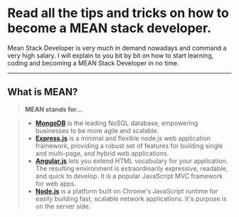 Read all the tips and tricks on how to become a MEAN stack developer.
========================

Mean Stack Developer is very much in demand nowadays and command a very high salary.  I will explain to you bit by bit on how to start learning, coding and becoming a MEAN Stack Developer in no time.

---------------------- 

What is MEAN?
-------------

> **MEAN stands for...**

> - **[MongoDB](https://www.mongodb.org/)**  is the leading NoSQL database, empowering businesses to be more agile and scalable.
> - **[Express.js](http://expressjs.com/)** is a minimal and flexible node.js web application framework, providing a robust set of features for building single and multi-page, and hybrid web applications. 
> - **[Angular.js](https://angularjs.org/)** lets you extend HTML vocabulary for your application. The resulting environment is extraordinarily expressive, readable, and quick to develop. It is a popular JavaScript MVC framework for web apps.
> - **[Node.js](https://nodejs.org/en/)** is a platform built on Chrome's JavaScript runtime for easily building fast, scalable network applications. It's purpose is on the server side.
